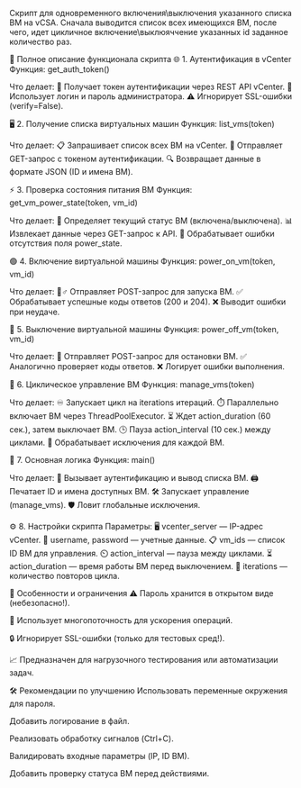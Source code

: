 Скрипт для одновременного включения\выключения указанного списка ВМ на vCSA. Сначала выводится список всех имеющихся ВМ, после чего, идет цикличное включение\выклюяччение указанных id  заданное количество раз.

📜 Полное описание функционала скрипта
🌐 1. Аутентификация в vCenter
Функция: get_auth_token()

Что делает:
🔐 Получает токен аутентификации через REST API vCenter.
🔑 Использует логин и пароль администратора.
⚠️ Игнорирует SSL-ошибки (verify=False).

🖥️ 2. Получение списка виртуальных машин
Функция: list_vms(token)

Что делает:
📋 Запрашивает список всех ВМ на vCenter.
📡 Отправляет GET-запрос с токеном аутентификации.
🔍 Возвращает данные в формате JSON (ID и имена ВМ).

⚡ 3. Проверка состояния питания ВМ
Функция: get_vm_power_state(token, vm_id)

Что делает:
🔌 Определяет текущий статус ВМ (включена/выключена).
📊 Извлекает данные через GET-запрос к API.
🚨 Обрабатывает ошибки отсутствия поля power_state.

🟢 4. Включение виртуальной машины
Функция: power_on_vm(token, vm_id)

Что делает:
🏃♂️ Отправляет POST-запрос для запуска ВМ.
✅ Обрабатывает успешные коды ответов (200 и 204).
❌ Выводит ошибки при неудаче.

🔴 5. Выключение виртуальной машины
Функция: power_off_vm(token, vm_id)

Что делает:
🛑 Отправляет POST-запрос для остановки ВМ.
✅ Аналогично проверяет коды ответов.
❌ Логирует ошибки выполнения.

🔄 6. Циклическое управление ВМ
Функция: manage_vms(token)

Что делает:
♾️ Запускает цикл на iterations итераций.
⏱️ Параллельно включает ВМ через ThreadPoolExecutor.
⏳ Ждет action_duration (60 сек.), затем выключает ВМ.
🕒 Пауза action_interval (10 сек.) между циклами.
🚦 Обрабатывает исключения для каждой ВМ.

🚀 7. Основная логика
Функция: main()

Что делает:
🔄 Вызывает аутентификацию и вывод списка ВМ.
🖨️ Печатает ID и имена доступных ВМ.
🛠️ Запускает управление (manage_vms).
🛡️ Ловит глобальные исключения.

⚙️ 8. Настройки скрипта
Параметры:
🖥️ vcenter_server — IP-адрес vCenter.
👤 username, password — учетные данные.
📋 vm_ids — список ID ВМ для управления.
⏲️ action_interval — пауза между циклами.
⏳ action_duration — время работы ВМ перед выключением.
🔁 iterations — количество повторов цикла.

🚨 Особенности и ограничения
⚠️ Пароль хранится в открытом виде (небезопасно!).

🔄 Использует многопоточность для ускорения операций.

🔒 Игнорирует SSL-ошибки (только для тестовых сред!).

📈 Предназначен для нагрузочного тестирования или автоматизации задач.

🛠️ Рекомендации по улучшению
Использовать переменные окружения для пароля.

Добавить логирование в файл.

Реализовать обработку сигналов (Ctrl+C).

Валидировать входные параметры (IP, ID ВМ).

Добавить проверку статуса ВМ перед действиями.
